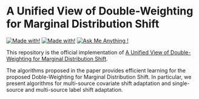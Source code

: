 # A Unified View of Double-Weighting for Marginal Distribution Shift

[![Made with!](https://img.shields.io/badge/Made%20with-Python-1f425f.svg)](#python-code) [![Made with!](https://img.shields.io/badge/Made%20with-MATLAB-red)](#matlab-code) [![Ask Me Anything !](https://img.shields.io/badge/Ask%20me-anything-1abc9c.svg)](#support-and-authors)

This repository is the official implementation of [A Unified View of Double-Weighting for Marginal Distribution Shift]([https://arxiv.org/abs/2305.08637](https://openreview.net/forum?id=aPyJilTiIb)). 

The algorithms proposed in the paper provides efficient learning for the proposed Doble-Weighting for Marginal Distribution Shift. In particular, we present algorithms for multi-source covariate shift adaptation and single-source and multi-source label shift adaptation.
